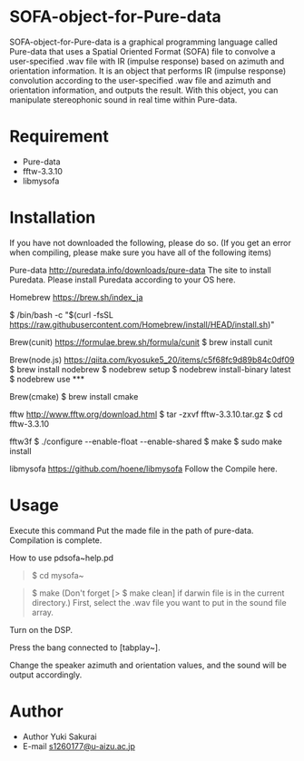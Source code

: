 # SOFA-object-for-Pure-data
SOFA-object-for-Pure-data is a graphical programming language called Pure-data that uses a Spatial Oriented Format (SOFA) file to convolve a user-specified .wav file with IR (impulse response) based on azimuth and orientation information.
It is an object that performs IR (impulse response) convolution according to the user-specified .wav file and azimuth and orientation information, and outputs the result.
With this object, you can manipulate stereophonic sound in real time within Pure-data.

# Requirement

* Pure-data
* fftw-3.3.10
* libmysofa



# Installation
If you have not downloaded the following, please do so. (If you get an error when compiling, please make sure you have all of the following items)

Pure-data
http://puredata.info/downloads/pure-data
The site to install Puredata.
Please install Puredata according to your OS here.

Homebrew
https://brew.sh/index_ja

$ /bin/bash -c "$(curl -fsSL https://raw.githubusercontent.com/Homebrew/install/HEAD/install.sh)"

Brew(cunit)
https://formulae.brew.sh/formula/cunit
$ brew install cunit

Brew(node.js)
https://qiita.com/kyosuke5_20/items/c5f68fc9d89b84c0df09
$ brew install nodebrew
$ nodebrew setup
$ nodebrew install-binary latest
$ nodebrew use ***

Brew(cmake)
$ brew install cmake

fftw
http://www.fftw.org/download.html 
$ tar -zxvf fftw-3.3.10.tar.gz
$ cd fftw-3.3.10

fftw3f
$ ./configure --enable-float --enable-shared
$ make
$ sudo make install

libmysofa
https://github.com/hoene/libmysofa
Follow the Compile here.

# Usage
Execute this command
Put the made file in the path of pure-data.
Compilation is complete.

How to use pdsofa~help.pd

> $ cd mysofa~

> $ make
(Don't forget [> $ make clean] if darwin file is in the current directory.)
First, select the .wav file you want to put in the sound file array.

Turn on the DSP.

Press the bang connected to [tabplay~].

Change the speaker azimuth and orientation values, and the sound will be output accordingly.

# Author
* Author Yuki Sakurai
* E-mail s1260177@u-aizu.ac.jp
